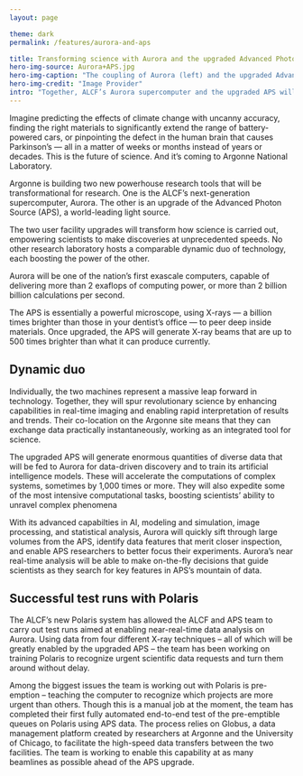 ```yaml
---
layout: page

theme: dark
permalink: /features/aurora-and-aps

title: Transforming science with Aurora and the upgraded Advanced Photon Source
hero-img-source: Aurora+APS.jpg
hero-img-caption: "The coupling of Aurora (left) and the upgraded Advanced Photon Source (APS) will spur revolutionary science at Argonne and beyond."
hero-img-credit: "Image Provider"
intro: "Together, ALCF’s Aurora supercomputer and the upgraded APS will form a scientific supermerger: The combined data collection and computing power will advance discovery time and unlock new science."
---
```



Imagine predicting the effects of climate change with uncanny accuracy, finding the right materials to significantly extend the range of battery-powered cars, or pinpointing the defect in the human brain that causes Parkinson’s — all in a matter of weeks or months instead of years or decades. This is the future of science. And it’s coming to Argonne National Laboratory.

Argonne is building two new powerhouse research tools that will be transformational for research. One is the ALCF’s next-generation supercomputer, Aurora. The other is an upgrade of the Advanced Photon Source (APS), a world-leading light source.

The two user facility upgrades will transform how science is carried out, empowering scientists to make discoveries at unprecedented speeds. No other research laboratory hosts a comparable dynamic duo of technology, each boosting the power of the other.

Aurora will be one of the nation’s first exascale computers, capable of delivering more than 2 exaflops of computing power, or more than 2 billion billion calculations per second.

The APS is essentially a powerful microscope, using X-rays — a billion times brighter than those in your dentist’s office — to peer deep inside materials. Once upgraded, the APS will generate X-ray beams that are up to 500 times brighter than what it can produce currently.

## Dynamic duo

Individually, the two machines represent a massive leap forward in technology. Together, they will spur revolutionary science by enhancing capabilities in real-time imaging and enabling rapid interpretation of results and trends. Their co-location on the Argonne site means that they can exchange data practically instantaneously, working as an integrated tool for science.

The upgraded APS will generate enormous quantities of diverse data that will be fed to Aurora for data-driven discovery and to train its artificial intelligence models. These will accelerate the computations of complex systems, sometimes by 1,000 times or more. They will also expedite some of the most intensive computational tasks, boosting scientists’ ability to unravel complex phenomena

With its advanced capabilties in AI, modeling and simulation, image processing, and statistical analysis, Aurora will quickly sift through large volumes from the APS, identify data features that merit closer inspection, and enable APS researchers to better focus their experiments. Aurora’s near real-time analysis will be able to make on-the-fly decisions that guide scientists as they search for key features in APS’s mountain of data.

## Successful test runs with Polaris 

The ALCF’s new Polaris system has allowed the ALCF and APS team to carry out test runs aimed at enabling near-real-time data analysis on Aurora. Using data from four different X-ray techniques – all of which will be greatly enabled by the upgraded APS – the team has been working on training Polaris to recognize urgent scientific data requests and turn them around without delay. 

Among the biggest issues the team is working out with Polaris is pre-emption – teaching the computer to recognize which projects are more urgent than others. Though this is a manual job at the moment, the team has completed their first fully automated end-to-end test of the pre-emptible queues on Polaris using APS data. The process relies on Globus, a data management platform created by researchers at Argonne and the University of Chicago, to facilitate the high-speed data transfers between the two facilities. The team is working to enable this capability at as many beamlines as possible ahead of the APS upgrade.

